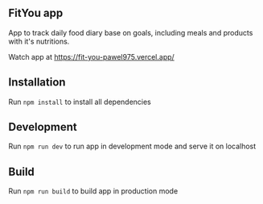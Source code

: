
## FitYou app

App to track daily food diary base on goals, including meals and products with it's nutritions.

Watch app at https://fit-you-pawel975.vercel.app/

## Installation

Run `npm install` to install all dependencies

## Development

Run `npm run dev` to run app in development mode and serve it on localhost

## Build

Run `npm run build` to build app in production mode

